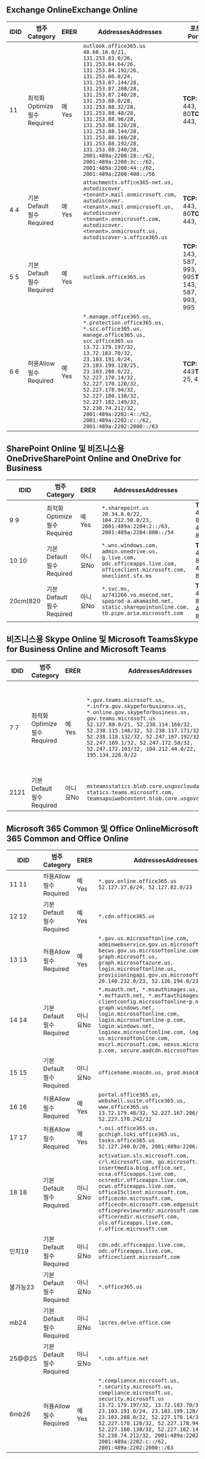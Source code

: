<!--THIS FILE IS AUTOMATICALLY GENERATED. MANUAL CHANGES WILL BE OVERWRITTEN.-->
<!--Please contact the Office 365 Endpoints team with any questions.-->
<!--USGovGCCHigh endpoints version 2020052800-->
<!--File generated 2020-05-28 11:00:09.4853-->

## <a name="exchange-online"></a><span data-ttu-id="f1cef-101">Exchange Online</span><span class="sxs-lookup"><span data-stu-id="f1cef-101">Exchange Online</span></span>

<span data-ttu-id="f1cef-102">ID</span><span class="sxs-lookup"><span data-stu-id="f1cef-102">ID</span></span> | <span data-ttu-id="f1cef-103">범주</span><span class="sxs-lookup"><span data-stu-id="f1cef-103">Category</span></span> | <span data-ttu-id="f1cef-104">ER</span><span class="sxs-lookup"><span data-stu-id="f1cef-104">ER</span></span> | <span data-ttu-id="f1cef-105">Addresses</span><span class="sxs-lookup"><span data-stu-id="f1cef-105">Addresses</span></span> | <span data-ttu-id="f1cef-106">포트</span><span class="sxs-lookup"><span data-stu-id="f1cef-106">Ports</span></span>
-- | -------------------- | --- | ------------------------------------------------------------------------------------------------------------------------------------------------------------------------------------------------------------------------------------------------------------------------------------------------------------------------------------------------------------------------------------------------------------------------------------------------ | -------------------------------
<span data-ttu-id="f1cef-107">1</span><span class="sxs-lookup"><span data-stu-id="f1cef-107">1</span></span> | <span data-ttu-id="f1cef-108">최적화</span><span class="sxs-lookup"><span data-stu-id="f1cef-108">Optimize</span></span><BR><span data-ttu-id="f1cef-109">필수</span><span class="sxs-lookup"><span data-stu-id="f1cef-109">Required</span></span> | <span data-ttu-id="f1cef-110">예</span><span class="sxs-lookup"><span data-stu-id="f1cef-110">Yes</span></span> | `outlook.office365.us`<BR>`40.66.16.0/21, 131.253.83.0/26, 131.253.84.64/26, 131.253.84.192/26, 131.253.86.0/24, 131.253.87.144/28, 131.253.87.208/28, 131.253.87.240/28, 131.253.88.0/28, 131.253.88.32/28, 131.253.88.48/28, 131.253.88.96/28, 131.253.88.128/28, 131.253.88.144/28, 131.253.88.160/28, 131.253.88.192/28, 131.253.88.240/28, 2001:489a:2200:28::/62, 2001:489a:2200:3c::/62, 2001:489a:2200:44::/62, 2001:489a:2200:400::/56` | <span data-ttu-id="f1cef-111">**TCP:** 443, 80</span><span class="sxs-lookup"><span data-stu-id="f1cef-111">**TCP:** 443, 80</span></span>
<span data-ttu-id="f1cef-112">4 </span><span class="sxs-lookup"><span data-stu-id="f1cef-112">4</span></span> | <span data-ttu-id="f1cef-113">기본</span><span class="sxs-lookup"><span data-stu-id="f1cef-113">Default</span></span><BR><span data-ttu-id="f1cef-114">필수</span><span class="sxs-lookup"><span data-stu-id="f1cef-114">Required</span></span> | <span data-ttu-id="f1cef-115">예</span><span class="sxs-lookup"><span data-stu-id="f1cef-115">Yes</span></span> | `attachments.office365-net.us, autodiscover.<tenant>.mail.onmicrosoft.com, autodiscover.<tenant>.mail.onmicrosoft.us, autodiscover.<tenant>.onmicrosoft.com, autodiscover.<tenant>.onmicrosoft.us, autodiscover-s.office365.us` | <span data-ttu-id="f1cef-116">**TCP:** 443, 80</span><span class="sxs-lookup"><span data-stu-id="f1cef-116">**TCP:** 443, 80</span></span>
<span data-ttu-id="f1cef-117">5 </span><span class="sxs-lookup"><span data-stu-id="f1cef-117">5</span></span> | <span data-ttu-id="f1cef-118">기본</span><span class="sxs-lookup"><span data-stu-id="f1cef-118">Default</span></span><BR><span data-ttu-id="f1cef-119">필수</span><span class="sxs-lookup"><span data-stu-id="f1cef-119">Required</span></span> | <span data-ttu-id="f1cef-120">예</span><span class="sxs-lookup"><span data-stu-id="f1cef-120">Yes</span></span> | `outlook.office365.us` | <span data-ttu-id="f1cef-121">**TCP:** 143, 25, 587, 993, 995</span><span class="sxs-lookup"><span data-stu-id="f1cef-121">**TCP:** 143, 25, 587, 993, 995</span></span>
<span data-ttu-id="f1cef-122">6 </span><span class="sxs-lookup"><span data-stu-id="f1cef-122">6</span></span> | <span data-ttu-id="f1cef-123">허용</span><span class="sxs-lookup"><span data-stu-id="f1cef-123">Allow</span></span><BR><span data-ttu-id="f1cef-124">필수</span><span class="sxs-lookup"><span data-stu-id="f1cef-124">Required</span></span> | <span data-ttu-id="f1cef-125">예</span><span class="sxs-lookup"><span data-stu-id="f1cef-125">Yes</span></span> | `*.manage.office365.us, *.protection.office365.us, *.scc.office365.us, manage.office365.us, scc.office365.us`<BR>`13.72.179.197/32, 13.72.183.70/32, 23.103.191.0/24, 23.103.199.128/25, 23.103.208.0/22, 52.227.170.14/32, 52.227.170.120/32, 52.227.178.94/32, 52.227.180.138/32, 52.227.182.149/32, 52.238.74.212/32, 2001:489a:2202:4::/62, 2001:489a:2202:c::/62, 2001:489a:2202:2000::/63` | <span data-ttu-id="f1cef-126">**TCP:** 25, 443</span><span class="sxs-lookup"><span data-stu-id="f1cef-126">**TCP:** 25, 443</span></span>

## <a name="sharepoint-online-and-onedrive-for-business"></a><span data-ttu-id="f1cef-127">SharePoint Online 및 비즈니스용 OneDrive</span><span class="sxs-lookup"><span data-stu-id="f1cef-127">SharePoint Online and OneDrive for Business</span></span>

<span data-ttu-id="f1cef-128">ID</span><span class="sxs-lookup"><span data-stu-id="f1cef-128">ID</span></span> | <span data-ttu-id="f1cef-129">범주</span><span class="sxs-lookup"><span data-stu-id="f1cef-129">Category</span></span> | <span data-ttu-id="f1cef-130">ER</span><span class="sxs-lookup"><span data-stu-id="f1cef-130">ER</span></span> | <span data-ttu-id="f1cef-131">Addresses</span><span class="sxs-lookup"><span data-stu-id="f1cef-131">Addresses</span></span> | <span data-ttu-id="f1cef-132">포트</span><span class="sxs-lookup"><span data-stu-id="f1cef-132">Ports</span></span>
-- | -------------------- | --- | ------------------------------------------------------------------------------------------------------------------------- | ----------------
<span data-ttu-id="f1cef-133">9 </span><span class="sxs-lookup"><span data-stu-id="f1cef-133">9</span></span> | <span data-ttu-id="f1cef-134">최적화</span><span class="sxs-lookup"><span data-stu-id="f1cef-134">Optimize</span></span><BR><span data-ttu-id="f1cef-135">필수</span><span class="sxs-lookup"><span data-stu-id="f1cef-135">Required</span></span> | <span data-ttu-id="f1cef-136">예</span><span class="sxs-lookup"><span data-stu-id="f1cef-136">Yes</span></span> | `*.sharepoint.us`<BR>`20.34.8.0/22, 104.212.50.0/23, 2001:489a:2204:2::/63, 2001:489a:2204:800::/54` | <span data-ttu-id="f1cef-137">**TCP:** 443, 80</span><span class="sxs-lookup"><span data-stu-id="f1cef-137">**TCP:** 443, 80</span></span>
<span data-ttu-id="f1cef-138">10  </span><span class="sxs-lookup"><span data-stu-id="f1cef-138">10</span></span> | <span data-ttu-id="f1cef-139">기본</span><span class="sxs-lookup"><span data-stu-id="f1cef-139">Default</span></span><BR><span data-ttu-id="f1cef-140">필수</span><span class="sxs-lookup"><span data-stu-id="f1cef-140">Required</span></span> | <span data-ttu-id="f1cef-141">아니요</span><span class="sxs-lookup"><span data-stu-id="f1cef-141">No</span></span> | `*.wns.windows.com, admin.onedrive.us, g.live.com, odc.officeapps.live.com, officeclient.microsoft.com, oneclient.sfx.ms` | <span data-ttu-id="f1cef-142">**TCP:** 443, 80</span><span class="sxs-lookup"><span data-stu-id="f1cef-142">**TCP:** 443, 80</span></span>
<span data-ttu-id="f1cef-143">20cm(8</span><span class="sxs-lookup"><span data-stu-id="f1cef-143">20</span></span> | <span data-ttu-id="f1cef-144">기본</span><span class="sxs-lookup"><span data-stu-id="f1cef-144">Default</span></span><BR><span data-ttu-id="f1cef-145">필수</span><span class="sxs-lookup"><span data-stu-id="f1cef-145">Required</span></span> | <span data-ttu-id="f1cef-146">아니요</span><span class="sxs-lookup"><span data-stu-id="f1cef-146">No</span></span> | `*.svc.ms, az741266.vo.msecnd.net, spoprod-a.akamaihd.net, static.sharepointonline.com, tb.pipe.aria.microsoft.com` | <span data-ttu-id="f1cef-147">**TCP:** 443, 80</span><span class="sxs-lookup"><span data-stu-id="f1cef-147">**TCP:** 443, 80</span></span>

## <a name="skype-for-business-online-and-microsoft-teams"></a><span data-ttu-id="f1cef-148">비즈니스용 Skype Online 및 Microsoft Teams</span><span class="sxs-lookup"><span data-stu-id="f1cef-148">Skype for Business Online and Microsoft Teams</span></span>

<span data-ttu-id="f1cef-149">ID</span><span class="sxs-lookup"><span data-stu-id="f1cef-149">ID</span></span> | <span data-ttu-id="f1cef-150">범주</span><span class="sxs-lookup"><span data-stu-id="f1cef-150">Category</span></span> | <span data-ttu-id="f1cef-151">ER</span><span class="sxs-lookup"><span data-stu-id="f1cef-151">ER</span></span> | <span data-ttu-id="f1cef-152">Addresses</span><span class="sxs-lookup"><span data-stu-id="f1cef-152">Addresses</span></span> | <span data-ttu-id="f1cef-153">포트</span><span class="sxs-lookup"><span data-stu-id="f1cef-153">Ports</span></span>
-- | -------------------- | --- | --------------------------------------------------------------------------------------------------------------------------------------------------------------------------------------------------------------------------------------------------------------------------------------------------------------------------------- | ---------------------------------------------------
<span data-ttu-id="f1cef-154">7 </span><span class="sxs-lookup"><span data-stu-id="f1cef-154">7</span></span> | <span data-ttu-id="f1cef-155">최적화</span><span class="sxs-lookup"><span data-stu-id="f1cef-155">Optimize</span></span><BR><span data-ttu-id="f1cef-156">필수</span><span class="sxs-lookup"><span data-stu-id="f1cef-156">Required</span></span> | <span data-ttu-id="f1cef-157">예</span><span class="sxs-lookup"><span data-stu-id="f1cef-157">Yes</span></span> | `*.gov.teams.microsoft.us, *.infra.gov.skypeforbusiness.us, *.online.gov.skypeforbusiness.us, gov.teams.microsoft.us`<BR>`52.127.88.0/21, 52.238.114.160/32, 52.238.115.146/32, 52.238.117.171/32, 52.238.118.132/32, 52.247.167.192/32, 52.247.169.1/32, 52.247.172.50/32, 52.247.172.103/32, 104.212.44.0/22, 195.134.228.0/22` | <span data-ttu-id="f1cef-158">**TCP:** 443, 80</span><span class="sxs-lookup"><span data-stu-id="f1cef-158">**TCP:** 443, 80</span></span><BR><span data-ttu-id="f1cef-159">**UDP:** 3478, 3479, 3480, 3481</span><span class="sxs-lookup"><span data-stu-id="f1cef-159">**UDP:** 3478, 3479, 3480, 3481</span></span>
<span data-ttu-id="f1cef-160"> 21</span><span class="sxs-lookup"><span data-stu-id="f1cef-160">21</span></span> | <span data-ttu-id="f1cef-161">기본</span><span class="sxs-lookup"><span data-stu-id="f1cef-161">Default</span></span><BR><span data-ttu-id="f1cef-162">필수</span><span class="sxs-lookup"><span data-stu-id="f1cef-162">Required</span></span> | <span data-ttu-id="f1cef-163">아니요</span><span class="sxs-lookup"><span data-stu-id="f1cef-163">No</span></span> | `msteamsstatics.blob.core.usgovcloudapi.net, statics.teams.microsoft.com, teamsapuiwebcontent.blob.core.usgovcloudapi.net` | <span data-ttu-id="f1cef-164">**TCP:** 443</span><span class="sxs-lookup"><span data-stu-id="f1cef-164">**TCP:** 443</span></span>

## <a name="microsoft-365-common-and-office-online"></a><span data-ttu-id="f1cef-165">Microsoft 365 Common 및 Office Online</span><span class="sxs-lookup"><span data-stu-id="f1cef-165">Microsoft 365 Common and Office Online</span></span>

<span data-ttu-id="f1cef-166">ID</span><span class="sxs-lookup"><span data-stu-id="f1cef-166">ID</span></span> | <span data-ttu-id="f1cef-167">범주</span><span class="sxs-lookup"><span data-stu-id="f1cef-167">Category</span></span> | <span data-ttu-id="f1cef-168">ER</span><span class="sxs-lookup"><span data-stu-id="f1cef-168">ER</span></span> | <span data-ttu-id="f1cef-169">Addresses</span><span class="sxs-lookup"><span data-stu-id="f1cef-169">Addresses</span></span> | <span data-ttu-id="f1cef-170">포트</span><span class="sxs-lookup"><span data-stu-id="f1cef-170">Ports</span></span>
-- | ------------------- | --- | ---------------------------------------------------------------------------------------------------------------------------------------------------------------------------------------------------------------------------------------------------------------------------------------------------------------------------------------------------------------------------------------------- | ----------------
<span data-ttu-id="f1cef-171">11 </span><span class="sxs-lookup"><span data-stu-id="f1cef-171">11</span></span> | <span data-ttu-id="f1cef-172">허용</span><span class="sxs-lookup"><span data-stu-id="f1cef-172">Allow</span></span><BR><span data-ttu-id="f1cef-173">필수</span><span class="sxs-lookup"><span data-stu-id="f1cef-173">Required</span></span> | <span data-ttu-id="f1cef-174">예</span><span class="sxs-lookup"><span data-stu-id="f1cef-174">Yes</span></span> | `*.gov.online.office365.us`<BR>`52.127.37.0/24, 52.127.82.0/23` | <span data-ttu-id="f1cef-175">**TCP:** 443</span><span class="sxs-lookup"><span data-stu-id="f1cef-175">**TCP:** 443</span></span>
<span data-ttu-id="f1cef-176">12 </span><span class="sxs-lookup"><span data-stu-id="f1cef-176">12</span></span> | <span data-ttu-id="f1cef-177">기본</span><span class="sxs-lookup"><span data-stu-id="f1cef-177">Default</span></span><BR><span data-ttu-id="f1cef-178">필수</span><span class="sxs-lookup"><span data-stu-id="f1cef-178">Required</span></span> | <span data-ttu-id="f1cef-179">예</span><span class="sxs-lookup"><span data-stu-id="f1cef-179">Yes</span></span> | `*.cdn.office365.us` | <span data-ttu-id="f1cef-180">**TCP:** 443</span><span class="sxs-lookup"><span data-stu-id="f1cef-180">**TCP:** 443</span></span>
<span data-ttu-id="f1cef-181">13 </span><span class="sxs-lookup"><span data-stu-id="f1cef-181">13</span></span> | <span data-ttu-id="f1cef-182">허용</span><span class="sxs-lookup"><span data-stu-id="f1cef-182">Allow</span></span><BR><span data-ttu-id="f1cef-183">필수</span><span class="sxs-lookup"><span data-stu-id="f1cef-183">Required</span></span> | <span data-ttu-id="f1cef-184">예</span><span class="sxs-lookup"><span data-stu-id="f1cef-184">Yes</span></span> | `*.gov.us.microsoftonline.com, adminwebservice.gov.us.microsoftonline.com, becws.gov.us.microsoftonline.com, graph.microsoft.us, graph.microsoftazure.us, login.microsoftonline.us, provisioningapi.gov.us.microsoftonline.com`<BR>`20.140.232.0/23, 52.126.194.0/23` | <span data-ttu-id="f1cef-185">**TCP:** 443</span><span class="sxs-lookup"><span data-stu-id="f1cef-185">**TCP:** 443</span></span>
<span data-ttu-id="f1cef-186">14 </span><span class="sxs-lookup"><span data-stu-id="f1cef-186">14</span></span> | <span data-ttu-id="f1cef-187">기본</span><span class="sxs-lookup"><span data-stu-id="f1cef-187">Default</span></span><BR><span data-ttu-id="f1cef-188">필수</span><span class="sxs-lookup"><span data-stu-id="f1cef-188">Required</span></span> | <span data-ttu-id="f1cef-189">아니요</span><span class="sxs-lookup"><span data-stu-id="f1cef-189">No</span></span> | `*.msauth.net, *.msauthimages.us, *.msftauth.net, *.msftauthimages.us, clientconfig.microsoftonline-p.net, graph.windows.net, login.microsoftonline.com, login.microsoftonline-p.com, login.windows.net, loginex.microsoftonline.com, login-us.microsoftonline.com, mscrl.microsoft.com, nexus.microsoftonline-p.com, secure.aadcdn.microsoftonline-p.com` | <span data-ttu-id="f1cef-190">**TCP:** 443</span><span class="sxs-lookup"><span data-stu-id="f1cef-190">**TCP:** 443</span></span>
<span data-ttu-id="f1cef-191">15 </span><span class="sxs-lookup"><span data-stu-id="f1cef-191">15</span></span> | <span data-ttu-id="f1cef-192">기본</span><span class="sxs-lookup"><span data-stu-id="f1cef-192">Default</span></span><BR><span data-ttu-id="f1cef-193">필수</span><span class="sxs-lookup"><span data-stu-id="f1cef-193">Required</span></span> | <span data-ttu-id="f1cef-194">아니요</span><span class="sxs-lookup"><span data-stu-id="f1cef-194">No</span></span> | `officehome.msocdn.us, prod.msocdn.us` | <span data-ttu-id="f1cef-195">**TCP:** 443, 80</span><span class="sxs-lookup"><span data-stu-id="f1cef-195">**TCP:** 443, 80</span></span>
<span data-ttu-id="f1cef-196">16 </span><span class="sxs-lookup"><span data-stu-id="f1cef-196">16</span></span> | <span data-ttu-id="f1cef-197">허용</span><span class="sxs-lookup"><span data-stu-id="f1cef-197">Allow</span></span><BR><span data-ttu-id="f1cef-198">필수</span><span class="sxs-lookup"><span data-stu-id="f1cef-198">Required</span></span> | <span data-ttu-id="f1cef-199">예</span><span class="sxs-lookup"><span data-stu-id="f1cef-199">Yes</span></span> | `portal.office365.us, webshell.suite.office365.us, www.office365.us`<BR>`13.72.179.48/32, 52.227.167.206/32, 52.227.170.242/32` | <span data-ttu-id="f1cef-200">**TCP:** 443, 80</span><span class="sxs-lookup"><span data-stu-id="f1cef-200">**TCP:** 443, 80</span></span>
<span data-ttu-id="f1cef-201">17 </span><span class="sxs-lookup"><span data-stu-id="f1cef-201">17</span></span> | <span data-ttu-id="f1cef-202">허용</span><span class="sxs-lookup"><span data-stu-id="f1cef-202">Allow</span></span><BR><span data-ttu-id="f1cef-203">필수</span><span class="sxs-lookup"><span data-stu-id="f1cef-203">Required</span></span> | <span data-ttu-id="f1cef-204">예</span><span class="sxs-lookup"><span data-stu-id="f1cef-204">Yes</span></span> | `*.osi.office365.us, gcchigh.loki.office365.us, tasks.office365.us`<BR>`52.127.240.0/20, 2001:489a:2206::/48` | <span data-ttu-id="f1cef-205">**TCP:** 443</span><span class="sxs-lookup"><span data-stu-id="f1cef-205">**TCP:** 443</span></span>
<span data-ttu-id="f1cef-206">18 </span><span class="sxs-lookup"><span data-stu-id="f1cef-206">18</span></span> | <span data-ttu-id="f1cef-207">기본</span><span class="sxs-lookup"><span data-stu-id="f1cef-207">Default</span></span><BR><span data-ttu-id="f1cef-208">필수</span><span class="sxs-lookup"><span data-stu-id="f1cef-208">Required</span></span> | <span data-ttu-id="f1cef-209">아니요</span><span class="sxs-lookup"><span data-stu-id="f1cef-209">No</span></span> | `activation.sls.microsoft.com, crl.microsoft.com, go.microsoft.com, insertmedia.bing.office.net, ocsa.officeapps.live.com, ocsredir.officeapps.live.com, ocws.officeapps.live.com, office15client.microsoft.com, officecdn.microsoft.com, officecdn.microsoft.com.edgesuite.net, officepreviewredir.microsoft.com, officeredir.microsoft.com, ols.officeapps.live.com, r.office.microsoft.com` | <span data-ttu-id="f1cef-210">**TCP:** 443, 80</span><span class="sxs-lookup"><span data-stu-id="f1cef-210">**TCP:** 443, 80</span></span>
<span data-ttu-id="f1cef-211">인치</span><span class="sxs-lookup"><span data-stu-id="f1cef-211">19</span></span> | <span data-ttu-id="f1cef-212">기본</span><span class="sxs-lookup"><span data-stu-id="f1cef-212">Default</span></span><BR><span data-ttu-id="f1cef-213">필수</span><span class="sxs-lookup"><span data-stu-id="f1cef-213">Required</span></span> | <span data-ttu-id="f1cef-214">아니요</span><span class="sxs-lookup"><span data-stu-id="f1cef-214">No</span></span> | `cdn.odc.officeapps.live.com, odc.officeapps.live.com, officeclient.microsoft.com` | <span data-ttu-id="f1cef-215">**TCP:** 443, 80</span><span class="sxs-lookup"><span data-stu-id="f1cef-215">**TCP:** 443, 80</span></span>
<span data-ttu-id="f1cef-216">불가능</span><span class="sxs-lookup"><span data-stu-id="f1cef-216">23</span></span> | <span data-ttu-id="f1cef-217">기본</span><span class="sxs-lookup"><span data-stu-id="f1cef-217">Default</span></span><BR><span data-ttu-id="f1cef-218">필수</span><span class="sxs-lookup"><span data-stu-id="f1cef-218">Required</span></span> | <span data-ttu-id="f1cef-219">아니요</span><span class="sxs-lookup"><span data-stu-id="f1cef-219">No</span></span> | `*.office365.us` | <span data-ttu-id="f1cef-220">**TCP:** 443, 80</span><span class="sxs-lookup"><span data-stu-id="f1cef-220">**TCP:** 443, 80</span></span>
<span data-ttu-id="f1cef-221">mb</span><span class="sxs-lookup"><span data-stu-id="f1cef-221">24</span></span> | <span data-ttu-id="f1cef-222">기본</span><span class="sxs-lookup"><span data-stu-id="f1cef-222">Default</span></span><BR><span data-ttu-id="f1cef-223">필수</span><span class="sxs-lookup"><span data-stu-id="f1cef-223">Required</span></span> | <span data-ttu-id="f1cef-224">아니요</span><span class="sxs-lookup"><span data-stu-id="f1cef-224">No</span></span> | `lpcres.delve.office.com` | <span data-ttu-id="f1cef-225">**TCP:** 443</span><span class="sxs-lookup"><span data-stu-id="f1cef-225">**TCP:** 443</span></span>
<span data-ttu-id="f1cef-226">25@@</span><span class="sxs-lookup"><span data-stu-id="f1cef-226">25</span></span> | <span data-ttu-id="f1cef-227">기본</span><span class="sxs-lookup"><span data-stu-id="f1cef-227">Default</span></span><BR><span data-ttu-id="f1cef-228">필수</span><span class="sxs-lookup"><span data-stu-id="f1cef-228">Required</span></span> | <span data-ttu-id="f1cef-229">아니요</span><span class="sxs-lookup"><span data-stu-id="f1cef-229">No</span></span> | `*.cdn.office.net` | <span data-ttu-id="f1cef-230">**TCP:** 443</span><span class="sxs-lookup"><span data-stu-id="f1cef-230">**TCP:** 443</span></span>
<span data-ttu-id="f1cef-231">6mb</span><span class="sxs-lookup"><span data-stu-id="f1cef-231">26</span></span> | <span data-ttu-id="f1cef-232">허용</span><span class="sxs-lookup"><span data-stu-id="f1cef-232">Allow</span></span><BR><span data-ttu-id="f1cef-233">필수</span><span class="sxs-lookup"><span data-stu-id="f1cef-233">Required</span></span> | <span data-ttu-id="f1cef-234">예</span><span class="sxs-lookup"><span data-stu-id="f1cef-234">Yes</span></span> | `*.compliance.microsoft.us, *.security.microsoft.us, compliance.microsoft.us, security.microsoft.us`<BR>`13.72.179.197/32, 13.72.183.70/32, 23.103.191.0/24, 23.103.199.128/25, 23.103.208.0/22, 52.227.170.14/32, 52.227.170.120/32, 52.227.178.94/32, 52.227.180.138/32, 52.227.182.149/32, 52.238.74.212/32, 2001:489a:2202:4::/62, 2001:489a:2202:c::/62, 2001:489a:2202:2000::/63` | <span data-ttu-id="f1cef-235">**TCP:** 443, 80</span><span class="sxs-lookup"><span data-stu-id="f1cef-235">**TCP:** 443, 80</span></span>
